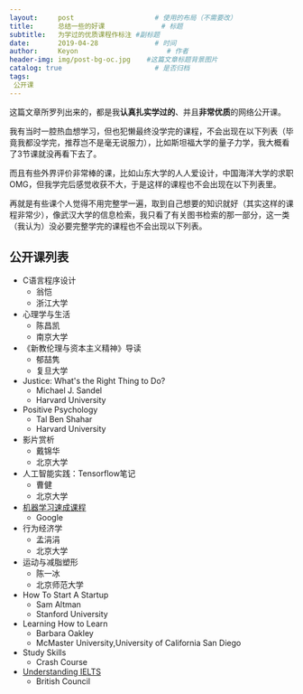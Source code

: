 ```yaml
---
layout:     post                    # 使用的布局（不需要改）
title:      总结一些的好课              # 标题 
subtitle:   为学过的优质课程作标注 #副标题
date:       2019-04-28              # 时间
author:     Keyon                      # 作者
header-img: img/post-bg-oc.jpg    #这篇文章标题背景图片
catalog: true                       # 是否归档
tags:
 公开课
---
```


这篇文章所罗列出来的，都是我**认真扎实学过的**、并且**非常优质**的网络公开课。

我有当时一腔热血想学习，但也犯懒最终没学完的课程，不会出现在以下列表（毕竟我都没学完，推荐岂不是毫无说服力），比如斯坦福大学的量子力学，我大概看了3节课就没再看下去了。

而且有些外界评价非常棒的课，比如山东大学的人人爱设计，中国海洋大学的求职OMG，但我学完后感觉收获不大，于是这样的课程也不会出现在以下列表里。

再就是有些课个人觉得不用完整学一遍，取到自己想要的知识就好（其实这样的课程非常少），像武汉大学的信息检索，我只看了有关图书检索的那一部分，这一类（我认为）没必要完整学完的课程也不会出现以下列表。

## 公开课列表
* C语言程序设计
	* 翁恺
	* 浙江大学
* 心理学与生活
	* 陈昌凯
	* 南京大学
* 《新教伦理与资本主义精神》导读
	* 郁喆隽
	* 复旦大学
* Justice: What's the Right Thing to Do?
	* Michael J. Sandel
	* Harvard University
* Positive Psychology
	* Tal Ben Shahar
	* Harvard University
* 影片赏析
	* 戴锦华
	* 北京大学
* 人工智能实践：Tensorflow笔记
	* 曹健
	* 北京大学
* [机器学习速成课程](https://developers.google.cn/machine-learning/crash-course)
	* Google
* 行为经济学
	* 孟涓涓
	* 北京大学
* 运动与减脂塑形
	* 陈一冰
	* 北京师范大学
* How To Start A Startup
	* Sam Altman
	* Stanford University
* Learning How to Learn
	* Barbara Oakley
	* McMaster University,University of California San Diego
* Study Skills
	* Crash Course
* [Understanding IELTS](https://www.futurelearn.com/programs/understanding-ielts)
	* British Council